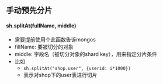 ## 手动预先分片

#### sh.splitAt(fullName, middle)
- 需要提前使用个此函数告诉mongos
- fillName: 要被切分的对象
- middle: 字段名（被切分对象的shard key），用来指定分片条件
- 比如
	- `sh.splitAt("shop.user", {userid: i*1000})`
	- 表示对shop下的user表进行切片